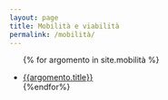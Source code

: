 ```yaml
---
layout: page
title: Mobilità e viabilità
permalink: /mobilità/
---
```


<ul>

{% for argomento in site.mobilità %}

  <li>
    <a href="{{argomento.url}}">{{argomento.title}}</a>
    </li>
{%endfor%}

</ul>
